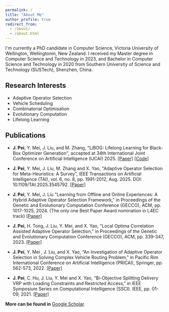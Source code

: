 ```yaml
---
permalink: /
title: "About Me"
author_profile: true
redirect_from: 
  - /about/
  - /about.html
---
```


I'm currently a PhD candidate in Computer Science, Victoria University of Wellington, Wellingtonm, New Zealand. I received my Master degree in Computer Science and Technology in 2023, and Bachelor in Computer Science and Technology in 2020 from Southern University of Science and Technology (SUSTech), Shenzhen, China. 


## Research Interests

* Adaptive Operator Selection
* Vehicle Scheduling 
* Combinatorial Optimisation
* Evolutionary Computation
* Lifelong Learning

## Publications

* **J. Pei**, Y. Mei, J. Liu, and M. Zhang, "LiBOG: Lifelong Learning for Black-Box Optimizer Generation", accepted at 34th International Joint Conference on Artificial Intelligence (IJCAI) 2025. [[Paper]](https://arxiv.org/abs/2505.13025) [[Code]](https://github.com/PeiJY/LiBOG)

* **J. Pei**, Y. Mei, J. Liu, M. Zhang and X. Yao, "Adaptive Operator Selection for Meta-Heuristics: A Survey", IEEE Transactions on Artificial Intelligence (TAI), vol. 6, no. 8, pp. 1991-2012, Aug. 2025. DOI: 10.1109/TAI.2025.3545792. [[Paper]](https://ieeexplore.ieee.org/abstract/document/10904096)

* **J. Pei**, Y. Mei, J. Liu "Learning from Offline and Online Experiences: A Hybrid Adaptive Operator Selection Framework," in Proceedings of the Genetic and Evolutionary Computation Conference (GECCO), ACM, pp. 1017-1025, 2024. (The only one Best Paper Award nomination in L4EC track) [[Paper]](https://dl.acm.org/doi/abs/10.1145/3638529.3654062)

* **J. Pei**, H. Tong, J. Liu, Y. Mei, and X. Yao, "Local Optima Correlation Assisted Adaptive Operator Selection," in Proceedings of the Genetic and Evolutionary Computation Conference (GECCO), ACM, pp. 339-347, 2023. [[Paper]](https://dl.acm.org/doi/abs/10.1145/3583131.3590399)

* **J. Pei**, Y. Mei , J. Liu, and X. Yao, “An Investigation of Adaptive Operator Selection in Solving Complex Vehicle Routing Problem," in Pacific Rim International Conference on Artificial Intelligence (PRICAI), Springer, pp. 562-573, 2022. [[Paper]](https://doi.org/10.1007/978-3-031-20862-1_41)

* **J. Pei**, C. Hu, J. Liu, Y. Mei and X. Yao, “Bi-Objective Splitting Delivery VRP with Loading Constraints and Restricted Access,” in IEEE Symposium Series on Computational Intelligence (SSCI). IEEE, pp. 01-09, 2021. [[Paper]](https://doi.org/10.1109/SSCI50451.2021.9659967)


**More can be found in** [Google Scholar](https://scholar.google.com/citations?user=WyBHVhYAAAAJ).
